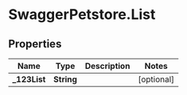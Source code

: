 # SwaggerPetstore.List

## Properties
Name | Type | Description | Notes
------------ | ------------- | ------------- | -------------
**_123List** | **String** |  | [optional] 


